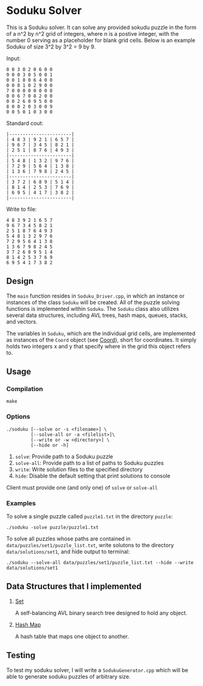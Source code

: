 # Soduku Solver
This is a Soduku solver. It can solve any provided sokudu puzzle in the form of a n^2 by n^2 grid of integers, where n is a postive integer, with the number 0 serving as a placeholder for blank grid cells. Below is an example Soduku of size 3^2 by 3^2 = 9 by 9.

Input:

```
0 0 3 0 2 0 6 0 0 
9 0 0 3 0 5 0 0 1 
0 0 1 8 0 6 4 0 0 
0 0 8 1 0 2 9 0 0 
7 0 0 0 0 0 0 0 8 
0 0 6 7 0 8 2 0 0 
0 0 2 6 0 9 5 0 0 
8 0 0 2 0 3 0 0 9 
0 0 5 0 1 0 3 0 0 
```
Standard cout:

```
|-----------------------| 
| 4 8 3 | 9 2 1 | 6 5 7 | 
| 9 6 7 | 3 4 5 | 8 2 1 | 
| 2 5 1 | 8 7 6 | 4 9 3 | 
|-----------------------| 
| 5 4 8 | 1 3 2 | 9 7 6 | 
| 7 2 9 | 5 6 4 | 1 3 8 | 
| 1 3 6 | 7 9 8 | 2 4 5 | 
|-----------------------| 
| 3 7 2 | 6 8 9 | 5 1 4 | 
| 8 1 4 | 2 5 3 | 7 6 9 | 
| 6 9 5 | 4 1 7 | 3 8 2 | 
|-----------------------| 
```
Write to file:

```
4 8 3 9 2 1 6 5 7 
9 6 7 3 4 5 8 2 1 
2 5 1 8 7 6 4 9 3 
5 4 8 1 3 2 9 7 6 
7 2 9 5 6 4 1 3 8 
1 3 6 7 9 8 2 4 5 
3 7 2 6 8 9 5 1 4 
8 1 4 2 5 3 7 6 9 
6 9 5 4 1 7 3 8 2 
```

## Design
The `main` function resides in `Soduku_Driver.cpp`, in which an instance or instances of the class `Soduku` will be created. All of the puzzle solving functions is implemented within `Soduku`. The `Soduku` class also utilizes several data structures, including AVL trees, hash maps, queues, stacks, and vectors.

The variables in `Soduku`, which are the individual grid cells, are implemented as instances of the `Coord` object (see [Coord](Coord/)), short for coordinates. It simply holds two integers x and y that specify where in the grid this object refers to.

## Usage
### Compilation
```
make
```
### Options 
```
./soduku [--solve or -s <filename>] \
         [--solve-all or -a <filelist>]\
         [--write or -w <directory>] \
         [--hide or -h]
```

1. `solve`: Provide path to a Soduku puzzle
2. `solve-all`: Provide path to a list of paths to Soduku puzzles
3. `write`: Write solution files to the specified directory
4. `hide`: Disable the default setting that print solutions to console

Client must provide one (and only one) of `solve` or `solve-all`

### Examples
To solve a single puzzle called `puzzle1.txt` in the directory `puzzle`:
```
./soduku -solve puzzle/puzzle1.txt
```

To solve all puzzles whose paths are contained in `data/puzzles/set1/puzzle_list.txt`, write solutons to the directory `data/solutions/set1`, and hide output to terminal:
```
./soduku --solve-all data/puzzles/set1/puzzle_list.txt --hide --write data/solutions/set1
```


## Data Structures that I implemented

1. [Set](Set/)
	
	A self-balancing AVL binary search tree designed to hold any object.

2. [Hash Map](HashMap/)
	
	A hash table that maps one object to another.

## Testing
To test my soduku solver, I will write a `SodukuGenerator.cpp` which will be able to generate soduku puzzles of arbitrary size. 
